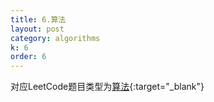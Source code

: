 ```yaml
---
title: 6.算法
layout: post
category: algorithms
k: 6
order: 6
---
```


对应LeetCode题目类型为[算法](https://leetcode-cn.com/problemset/algorithms/){:target="_blank"}